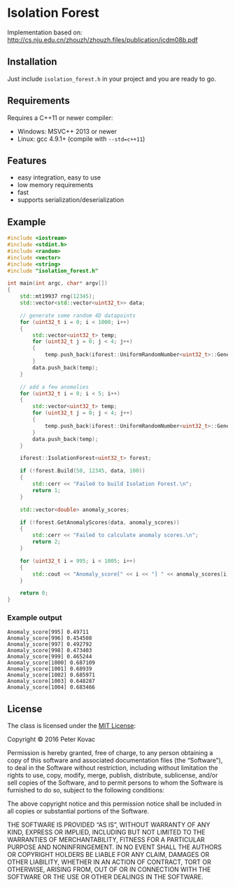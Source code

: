 # Isolation Forest
Implementation based on: http://cs.nju.edu.cn/zhouzh/zhouzh.files/publication/icdm08b.pdf
## Installation
Just include `isolation_forest.h` in your project and you are ready to go.
## Requirements
Requires a C++11 or newer compiler:
- Windows: MSVC++ 2013 or newer
- Linux: gcc 4.9.1+ (compile with `--std=c++11`)

## Features
- easy integration, easy to use
- low memory requirements
- fast
- supports serialization/deserialization

## Example
```c++
#include <iostream>
#include <stdint.h>
#include <random>
#include <vector>
#include <string>
#include "isolation_forest.h"

int main(int argc, char* argv[])
{
	std::mt19937 rng(12345);
	std::vector<std::vector<uint32_t>> data;

	// generate some random 4D datapoints
	for (uint32_t i = 0; i < 1000; i++)
	{
		std::vector<uint32_t> temp;
		for (uint32_t j = 0; j < 4; j++)
		{
			temp.push_back(iforest::UniformRandomNumber<uint32_t>::GenerateNext(rng, 0, 1000));
		}
		data.push_back(temp);
	}

	// add a few anomalies
	for (uint32_t i = 0; i < 5; i++)
	{
		std::vector<uint32_t> temp;
		for (uint32_t j = 0; j < 4; j++)
		{
			temp.push_back(iforest::UniformRandomNumber<uint32_t>::GenerateNext(rng, 800, 1500));
		}
		data.push_back(temp);
	}

	iforest::IsolationForest<uint32_t> forest;

	if (!forest.Build(50, 12345, data, 100))
	{
		std::cerr << "Failed to build Isolation Forest.\n";
		return 1;
	}

	std::vector<double> anomaly_scores;

	if (!forest.GetAnomalyScores(data, anomaly_scores))
	{
		std::cerr << "Failed to calculate anomaly scores.\n";
		return 2;
	}

	for (uint32_t i = 995; i < 1005; i++)
	{
		std::cout << "Anomaly_score[" << i << "] " << anomaly_scores[i] << "\n";
	}

	return 0;
}
```

### Example output
```
Anomaly_score[995] 0.49711
Anomaly_score[996] 0.454508
Anomaly_score[997] 0.492792
Anomaly_score[998] 0.473403
Anomaly_score[999] 0.465244
Anomaly_score[1000] 0.687109
Anomaly_score[1001] 0.68939
Anomaly_score[1002] 0.685971
Anomaly_score[1003] 0.648287
Anomaly_score[1004] 0.683466
```

## License
The class is licensed under the [MIT License](http://opensource.org/licenses/MIT):

Copyright © 2016 Peter Kovac

Permission is hereby granted, free of charge, to any person obtaining a copy of this software and associated documentation files (the “Software”), to deal in the Software without restriction, including without limitation the rights to use, copy, modify, merge, publish, distribute, sublicense, and/or sell copies of the Software, and to permit persons to whom the Software is furnished to do so, subject to the following conditions:

The above copyright notice and this permission notice shall be included in all copies or substantial portions of the Software.

THE SOFTWARE IS PROVIDED “AS IS”, WITHOUT WARRANTY OF ANY KIND, EXPRESS OR IMPLIED, INCLUDING BUT NOT LIMITED TO THE WARRANTIES OF MERCHANTABILITY, FITNESS FOR A PARTICULAR PURPOSE AND NONINFRINGEMENT. IN NO EVENT SHALL THE AUTHORS OR COPYRIGHT HOLDERS BE LIABLE FOR ANY CLAIM, DAMAGES OR OTHER LIABILITY, WHETHER IN AN ACTION OF CONTRACT, TORT OR OTHERWISE, ARISING FROM, OUT OF OR IN CONNECTION WITH THE SOFTWARE OR THE USE OR OTHER DEALINGS IN THE SOFTWARE.